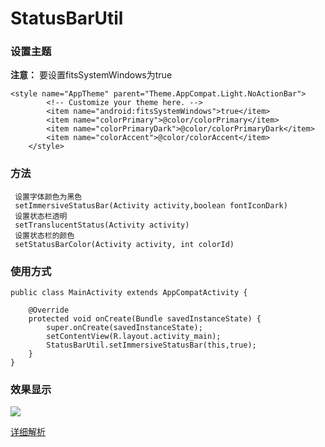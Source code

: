 # StatusBarUtil

### 设置主题


**注意：** 要设置fitsSystemWindows为true

``` stylus
<style name="AppTheme" parent="Theme.AppCompat.Light.NoActionBar">
        <!-- Customize your theme here. -->
        <item name="android:fitsSystemWindows">true</item>
        <item name="colorPrimary">@color/colorPrimary</item>
        <item name="colorPrimaryDark">@color/colorPrimaryDark</item>
        <item name="colorAccent">@color/colorAccent</item>
    </style>
```
### 方法
```
 设置字体颜色为黑色
 setImmersiveStatusBar(Activity activity,boolean fontIconDark)
 设置状态栏透明
 setTranslucentStatus(Activity activity)
 设置状态栏的颜色
 setStatusBarColor(Activity activity, int colorId)
```
### 使用方式
``` stylus
public class MainActivity extends AppCompatActivity {

    @Override
    protected void onCreate(Bundle savedInstanceState) {
        super.onCreate(savedInstanceState);
        setContentView(R.layout.activity_main);
        StatusBarUtil.setImmersiveStatusBar(this,true);
    }
}
```
### 效果显示
<img src="http://ww1.sinaimg.cn/large/83029c1egy1fnf14lux49j208g01tq2p.jpg"/>

[详细解析][1]


  [1]: http://www.fessible.club/2018/01/13/%E7%8A%B6%E6%80%81%E6%A0%8F%E5%B7%A5%E5%85%B7/




